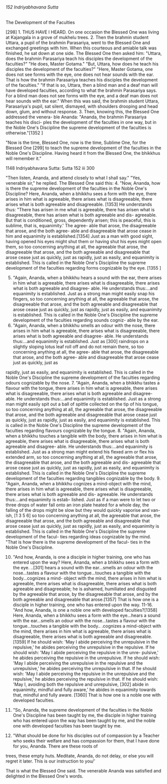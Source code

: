 ###### 152 Indriyabhavana Sutta

 The Development of the Faculties

[298] 1. THUS HAVE I HEARD. On one occasion the Blessed One
was living at Kajangala in a grove of mukhelu trees.
2. Then the brahmin student Uttara, a pupil of the brahmin
Parasariya, went to the Blessed One and exchanged greetings
with him. When this courteous and amiable talk was finished,
he sat down at one side. The Blessed One then asked him:
"Uttara, does the brahmin Parasariya teach his disciples the
development of the faculties?"
"He does, Master Gotama."
"But, Uttara, how does he teach his disciples the development
of the faculties?"
"Here, Master Gotama, one does not see forms with the eye,
one does not hear sounds with the ear. That is how the brahmin
Parasariya teaches his disciples the development of the faculties."
"If that is so, Uttara, then a blind man and a deaf man will
have developed faculties, according to what the brahmin
Parasariya says. For a blind man does not see forms with the
eye, and a deaf man does not hear sounds with the ear."
When this was said, the brahmin student Uttara, Parasariya's
pupil, sat silent, dismayed, with shoulders drooping and head
down, glum, and without response.
3. Then, knowing this, the Blessed One addressed the venera-
ble Ananda: "Ananda, the brahmin Parasariya teaches his disci-
ples the development of the faculties in one way, but in the
Noble One's Discipline the supreme development of the faculties
is otherwise."[1352 ]

"Now is the time, Blessed One, now is the time, Sublime One,
for the Blessed One [299] to teach the supreme development of
the faculties in the Noble One's Discipline. Having heard it from
the Blessed One, the bhikkhus will remember it."

1148 Indriyabhavana Sutta: Sutta 152 iii 300

"Then listen, Ananda, and attend closely to what I shall say."
"Yes, venerable sir," he replied. The Blessed One said this:
4. "Now, Ananda, how is there the supreme development of
the faculties in the Noble One's Discipline? Here, Ananda, when
a bhikkhu sees a form with the eye, there arises in him what is
agreeable, there arises what is disagreeable, there arises what is
both agreeable and disagreeable. [1353] He understands thus:
"There has arisen in me what is agreeable, there has arisen what
is disagreeable, there has arisen what is both agreeable and dis-
agreeable. But that is conditioned, gross, dependently arisen;
this is peaceful, this is sublime, that is, equanimity.' The agree-
able that arose, the disagreeable that arose, and the both agree-
able and disagreeable that arose cease in him and equanimity is
established.[1354] Just as a man with good sight, having opened his
eyes might shut them or having shut his eyes might open them,
so too concerning anything at all, the agreeable that arose, the
disagreeable that arose, and the both agreeable and disagreeable
that arose cease just as quickly, just as rapidly, just as easily, and
equanimity is established. This is called in the Noble One's
Discipline the supreme development of the faculties regarding
forms cognizable by the eye. [1355 ]

5. "Again, Ananda, when a bhikkhu hears a sound with the
ear, there arises in him what is agreeable, there arises what is
disagreeable, there arises what is both agreeable and disagree-
able. He understands thus:...and equanimity is established. Just
as a strong man might easily snap his fingers, so too concerning
anything at all, the agreeable that arose, the disagreeable that
arose, and the both agreeable and disagreeable that arose cease
just as quickly, just as rapidly, just as easily, and equanimity is
established. This is called in the Noble One's Discipline the
supreme development of the faculties regarding sounds cogniz-
able by the ear.
6. "Again, Ananda, when a bhikkhu smells an odour with the
nose, there arises in him what is agreeable, there arises what is
disagreeable, there arises what is both agreeable and disagree-
able. He understands thus:...and equanimity is established. Just
as [300] raindrops on a slightly sloping lotus leaf roll off and do
not remain there, so too concerning anything at all, the agree-
able that arose, the disagreeable that arose, and the both agree-
able and disagreeable that arose cease just as quickly, just as

rapidly, just as easily, and equanimity is established. This is
called in the Noble One's Discipline the supreme development
of the faculties regarding odours cognizable by the nose.
7. "Again, Ananda, when a bhikkhu tastes a flavour with the
tongue, there arises in him what is agreeable, there arises what
is disagreeable, there arises what is both agreeable and disagree-
able. He understands thus:...and equanimity is established. Just
as a strong man might easily spit out a ball of spittle collected on
the tip of his tongue, so too concerning anything at all, the
agreeable that arose, the disagreeable that arose, and the both
agreeable and disagreeable that arose cease just as quickly, just
as rapidly, just as easily, and equanimity is established. This is
called in the Noble One's Discipline the supreme development
of the faculties regarding flavours cognizable by the tongue.
8. "Again, Ananda, when a bhikkhu touches a tangible with
the body, there arises in him what is agreeable, there arises what
is disagreeable, there arises what is both agreeable and disagree-
able. He understands thus:...and equanimity is established. Just
as a strong man might extend his flexed arm or flex his extended
arm, so too concerning anything at all, the agreeable that arose,
the disagreeable that arose, and the both agreeable and dis-
agreeable that arose cease just as quickly, just as rapidly, just as
easily, and equanimity is established. This is called in the Noble
One's Discipline the supreme development of the faculties
regarding tangibles cognizable by the body.
9. "Again, Ananda, when a bhikkhu cognizes a mind-object
with the mind, there arises in him what is agreeable, there arises
what is disagreeable, there arises what is both agreeable and dis-
agreeable. He understands thus:...and equanimity is estab-
lished. Just as if a man were to let two or three drops of water
fall onto an iron plate heated for a whole day, the falling of the
drops might be slow but they would quickly vaporise and van-
ish, [1 3 5 6] so too concerning anything at all, the agreeable that
arose, the disagreeable that arose, and the both agreeable and
disagreeable that arose cease just as quickly, just as rapidly, just
as easily, and equanimity is established. This is called in the
Noble One's Discipline the supreme development of the facul-
ties regarding ideas cognizable by the mind.
"That is how there is the supreme development of the facul-
ties in the Noble One's Discipline.

10. "And how, Ananda, is one a disciple in higher training,
one who has entered upon the way? Here, Ananda, when a
bhikkhu sees a form with the eye. ..[301] hears a sound with the
ear...smells an odour with the nose...tastes a flavour with the
tongue...touches a tangible with the body...cognizes a mind-
object with the mind, there arises in him what is agreeable, there
arises what is disagreeable, there arises what is both agreeable
and disagreeable; he is ashamed, humiliated and disgusted by
the agreeable that arose, by the disagreeable that arose, and by
the both agreeable and disagreeable that arose.[1357] That is how
one is a disciple in higher training, one who has entered upon
the way.
11-16. "And how, Ananda, is one a noble one with developed
faculties?[1358] Here, Ananda, when a bhikkhu sees a form with
the eye...hears a sound with the ear...smells an odour with the
nose...tastes a flavour with the tongue...touches a tangible with
the body.. .cognizes a mind-object with the mind, there arises in
him what is agreeable, there arises what is disagreeable, there
arises what is both agreeable and disagreeable.[1359] If he should
wish: 'May I abide perceiving the unrepulsive in the repulsive,'
he abides perceiving the unrepulsive in the repulsive. If he
should wish: 'May I abide perceiving the repulsive in the unre-
pulsive,' he abides perceiving the repulsive in the unrepulsive.
If he should wish: 'May I abide perceiving the unrepulsive in
the repulsive and the unrepulsive,' he abides perceiving the
unrepulsive in that. If he should wish: 'May I abide perceiving
the repulsive in the unrepulsive and the repulsive,' he abides
perceiving the repulsive in that. If he should wish: 'May I,
avoiding both the repulsive and unrepulsive, [302] abide in
equanimity, mindful and fully aware,' he abides in equanimity
towards that, mindful and fully aware. [1360] That is how one is a
noble one with developed faculties.

17. "So, Ananda, the supreme development of the faculties in
the Noble One's Discipline has been taught by me, the disciple
in higher training who has entered upon the way has been
taught by me, and the noble one with developed faculties has
been taught by me.
18. "What should be done for his disciples out of compassion
by a Teacher who seeks their welfare and has compassion for
them, that I have done for you, Ananda. There are these roots of

trees, these empty huts. Meditate, Ananda, do not delay, or else
you will regret it later. This is our instruction to you/'

That is what the Blessed One said. The venerable Ananda was
satisfied and delighted in the Blessed One's words.

